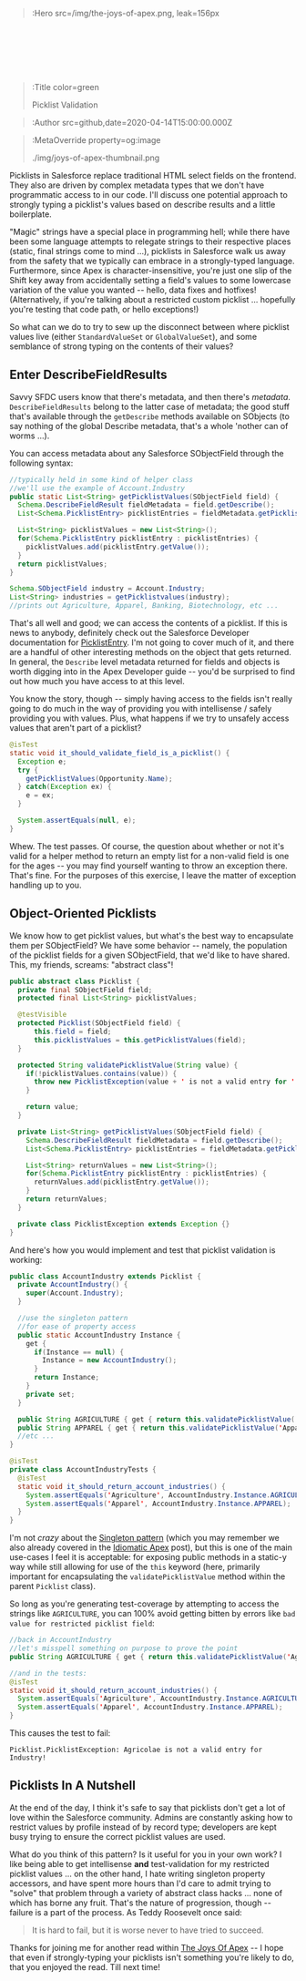 > :Hero src=/img/the-joys-of-apex.png,
> leak=156px

<br>
<br>
<br>
<br>
<br>

> :Title color=green
>
> Picklist Validation

> :Author src=github,date=2020-04-14T15:00:00.000Z

> :MetaOverride property=og:image
>
> ./img/joys-of-apex-thumbnail.png

Picklists in Salesforce replace traditional HTML select fields on the frontend. They also are driven by complex metadata types that we don't have programmatic access to in our code. I'll discuss one potential approach to strongly typing a picklist's values based on describe results and a little boilerplate.

"Magic" strings have a special place in programming hell; while there have been some language attempts to relegate strings to their respective places (static, final strings come to mind ...), picklists in Salesforce walk us away from the safety that we typically can embrace in a strongly-typed language. Furthermore, since Apex is character-insensitive, you're just one slip of the Shift key away from accidentally setting a field's values to some lowercase variation of the value you wanted -- hello, data fixes and hotfixes! (Alternatively, if you're talking about a restricted custom picklist ... hopefully you're testing that code path, or hello exceptions!)

So what can we do to try to sew up the disconnect between where picklist values live (either `StandardValueSet` or `GlobalValueSet`), and some semblance of strong typing on the contents of their values?

## Enter DescribeFieldResults

Savvy SFDC users know that there's metadata, and then there's _metadata_. `DescribeFieldResults` belong to the latter case of metadata; the good stuff that's available through the `getDescribe` methods available on SObjects (to say nothing of the global Describe metadata, that's a whole 'nother can of worms ...).

You can access metadata about any Salesforce SObjectField through the following syntax:

```java | Anonymous Apex
//typically held in some kind of helper class
//we'll use the example of Account.Industry
public static List<String> getPicklistValues(SObjectField field) {
  Schema.DescribeFieldResult fieldMetadata = field.getDescribe();
  List<Schema.PicklistEntry> picklistEntries = fieldMetadata.getPicklistValues();

  List<String> picklistValues = new List<String>();
  for(Schema.PicklistEntry picklistEntry : picklistEntries) {
    picklistValues.add(picklistEntry.getValue());
  }
  return picklistValues;
}

Schema.SObjectField industry = Account.Industry;
List<String> industries = getPicklistvalues(industry);
//prints out Agriculture, Apparel, Banking, Biotechnology, etc ...
```

That's all well and good; we can access the contents of a picklist. If this is news to anybody, definitely check out the Salesforce Developer documentation for [PicklistEntry](https://developer.salesforce.com/docs/atlas.en-us.apexcode.meta/apexcode/apex_class_Schema_PicklistEntry.htm). I'm not going to cover much of it, and there are a handful of other interesting methods on the object that gets returned. In general, the `Describe` level metadata returned for fields and objects is worth digging into in the Apex Developer guide -- you'd be surprised to find out how much you have access to at this level.

You know the story, though -- simply having access to the fields isn't really going to do much in the way of providing you with intellisense / safely providing you with values. Plus, what happens if we try to unsafely access values that aren't part of a picklist?

```java
@isTest
static void it_should_validate_field_is_a_picklist() {
  Exception e;
  try {
    getPicklistValues(Opportunity.Name);
  } catch(Exception ex) {
    e = ex;
  }

  System.assertEquals(null, e);
}
```

Whew. The test passes. Of course, the question about whether or not it's valid for a helper method to return an empty list for a non-valid field is one for the ages -- you may find yourself wanting to throw an exception there. That's fine. For the purposes of this exercise, I leave the matter of exception handling up to you.

## Object-Oriented Picklists

We know how to get picklist values, but what's the best way to encapsulate them per SObjectField? We have some behavior -- namely, the population of the picklist fields for a given SObjectField, that we'd like to have shared. This, my friends, screams: "abstract class"!

```java | classes/Picklist.cls
public abstract class Picklist {
  private final SObjectField field;
  protected final List<String> picklistValues;

  @testVisible
  protected Picklist(SObjectField field) {
      this.field = field;
      this.picklistValues = this.getPicklistValues(field);
  }

  protected String validatePicklistValue(String value) {
    if(!picklistValues.contains(value)) {
      throw new PicklistException(value + ' is not a valid entry for ' + this.field.getDescribe().getName() + '!');
    }

    return value;
  }

  private List<String> getPicklistValues(SObjectField field) {
    Schema.DescribeFieldResult fieldMetadata = field.getDescribe();
    List<Schema.PicklistEntry> picklistEntries = fieldMetadata.getPicklistValues();

    List<String> returnValues = new List<String>();
    for(Schema.PicklistEntry picklistEntry : picklistEntries) {
      returnValues.add(picklistEntry.getValue());
    }
    return returnValues;
  }

  private class PicklistException extends Exception {}
}
```

And here's how you would implement and test that picklist validation is working:

```java
public class AccountIndustry extends Picklist {
  private AccountIndustry() {
    super(Account.Industry);
  }

  //use the singleton pattern
  //for ease of property access
  public static AccountIndustry Instance {
    get {
      if(Instance == null) {
        Instance = new AccountIndustry();
      }
      return Instance;
    }
    private set;
  }

  public String AGRICULTURE { get { return this.validatePicklistValue('Agriculture'); }}
  public String APPAREL { get { return this.validatePicklistValue('Apparel'); }}
  //etc ...
}

@isTest
private class AccountIndustryTests {
  @isTest
  static void it_should_return_account_industries() {
    System.assertEquals('Agriculture', AccountIndustry.Instance.AGRICULTURE);
    System.assertEquals('Apparel', AccountIndustry.Instance.APPAREL);
  }
}
```

I'm not _crazy_ about the [Singleton pattern](/building-a-better-singleton) (which you may remember we also already covered in the [Idiomatic Apex](/idiomatic-salesforce-apex/) post), but this is one of the main use-cases I feel it is acceptable: for exposing public methods in a static-y way while still allowing for use of the `this` keyword (here, primarily important for encapsulating the `validatePicklistValue` method within the parent `Picklist` class).

So long as you're generating test-coverage by attempting to access the strings like `AGRICULTURE`, you can 100% avoid getting bitten by errors like `bad value for restricted picklist field`:

```java
//back in AccountIndustry
//let's misspell something on purpose to prove the point
public String AGRICULTURE { get { return this.validatePicklistValue('Agricolae'); }}

//and in the tests:
@isTest
static void it_should_return_account_industries() {
  System.assertEquals('Agriculture', AccountIndustry.Instance.AGRICULTURE);
  System.assertEquals('Apparel', AccountIndustry.Instance.APPAREL);
}
```

This causes the test to fail:

```
Picklist.PicklistException: Agricolae is not a valid entry for Industry!
```

## Picklists In A Nutshell

At the end of the day, I think it's safe to say that picklists don't get a lot of love within the Salesforce community. Admins are constantly asking how to restrict values by profile instead of by record type; developers are kept busy trying to ensure the correct picklist values are used.

What do you think of this pattern? Is it useful for you in your own work? I like being able to get intellisense **and** test-validation for my restricted picklist values ... on the other hand, I hate writing singleton property accessors, and have spent more hours than I'd care to admit trying to "solve" that problem through a variety of abstract class hacks ... none of which has borne any fruit. That's the nature of progression, though -- failure is a part of the process. As Teddy Roosevelt once said:

> It is hard to fail, but it is worse never to have tried to succeed.

Thanks for joining me for another read within [The Joys Of Apex](/) -- I hope that even if strongly-typing your picklists isn't something you're likely to do, that you enjoyed the read. Till next time!
